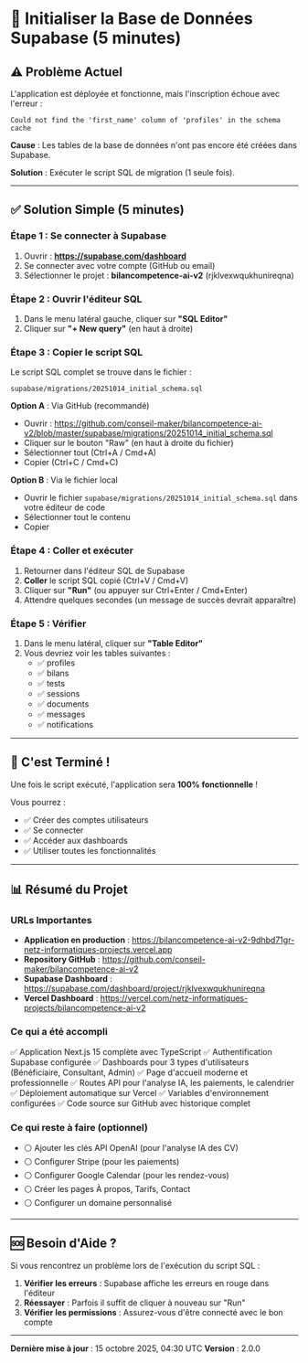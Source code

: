 # 🎯 Initialiser la Base de Données Supabase (5 minutes)

## ⚠️ Problème Actuel

L'application est déployée et fonctionne, mais l'inscription échoue avec l'erreur :
```
Could not find the 'first_name' column of 'profiles' in the schema cache
```

**Cause** : Les tables de la base de données n'ont pas encore été créées dans Supabase.

**Solution** : Exécuter le script SQL de migration (1 seule fois).

---

## ✅ Solution Simple (5 minutes)

### Étape 1 : Se connecter à Supabase

1. Ouvrir : **https://supabase.com/dashboard**
2. Se connecter avec votre compte (GitHub ou email)
3. Sélectionner le projet : **bilancompetence-ai-v2** (rjklvexwqukhunireqna)

### Étape 2 : Ouvrir l'éditeur SQL

1. Dans le menu latéral gauche, cliquer sur **"SQL Editor"**
2. Cliquer sur **"+ New query"** (en haut à droite)

### Étape 3 : Copier le script SQL

Le script SQL complet se trouve dans le fichier :
```
supabase/migrations/20251014_initial_schema.sql
```

**Option A** : Via GitHub (recommandé)
- Ouvrir : https://github.com/conseil-maker/bilancompetence-ai-v2/blob/master/supabase/migrations/20251014_initial_schema.sql
- Cliquer sur le bouton "Raw" (en haut à droite du fichier)
- Sélectionner tout (Ctrl+A / Cmd+A)
- Copier (Ctrl+C / Cmd+C)

**Option B** : Via le fichier local
- Ouvrir le fichier `supabase/migrations/20251014_initial_schema.sql` dans votre éditeur de code
- Sélectionner tout le contenu
- Copier

### Étape 4 : Coller et exécuter

1. Retourner dans l'éditeur SQL de Supabase
2. **Coller** le script SQL copié (Ctrl+V / Cmd+V)
3. Cliquer sur **"Run"** (ou appuyer sur Ctrl+Enter / Cmd+Enter)
4. Attendre quelques secondes (un message de succès devrait apparaître)

### Étape 5 : Vérifier

1. Dans le menu latéral, cliquer sur **"Table Editor"**
2. Vous devriez voir les tables suivantes :
   - ✅ profiles
   - ✅ bilans
   - ✅ tests
   - ✅ sessions
   - ✅ documents
   - ✅ messages
   - ✅ notifications

---

## 🎉 C'est Terminé !

Une fois le script exécuté, l'application sera **100% fonctionnelle** !

Vous pourrez :
- ✅ Créer des comptes utilisateurs
- ✅ Se connecter
- ✅ Accéder aux dashboards
- ✅ Utiliser toutes les fonctionnalités

---

## 📊 Résumé du Projet

### URLs Importantes

- **Application en production** : https://bilancompetence-ai-v2-9dhbd71gr-netz-informatiques-projects.vercel.app
- **Repository GitHub** : https://github.com/conseil-maker/bilancompetence-ai-v2
- **Supabase Dashboard** : https://supabase.com/dashboard/project/rjklvexwqukhunireqna
- **Vercel Dashboard** : https://vercel.com/netz-informatiques-projects/bilancompetence-ai-v2

### Ce qui a été accompli

✅ Application Next.js 15 complète avec TypeScript
✅ Authentification Supabase configurée
✅ Dashboards pour 3 types d'utilisateurs (Bénéficiaire, Consultant, Admin)
✅ Page d'accueil moderne et professionnelle
✅ Routes API pour l'analyse IA, les paiements, le calendrier
✅ Déploiement automatique sur Vercel
✅ Variables d'environnement configurées
✅ Code source sur GitHub avec historique complet

### Ce qui reste à faire (optionnel)

- ⚪ Ajouter les clés API OpenAI (pour l'analyse IA des CV)
- ⚪ Configurer Stripe (pour les paiements)
- ⚪ Configurer Google Calendar (pour les rendez-vous)
- ⚪ Créer les pages À propos, Tarifs, Contact
- ⚪ Configurer un domaine personnalisé

---

## 🆘 Besoin d'Aide ?

Si vous rencontrez un problème lors de l'exécution du script SQL :

1. **Vérifier les erreurs** : Supabase affiche les erreurs en rouge dans l'éditeur
2. **Réessayer** : Parfois il suffit de cliquer à nouveau sur "Run"
3. **Vérifier les permissions** : Assurez-vous d'être connecté avec le bon compte

---

**Dernière mise à jour** : 15 octobre 2025, 04:30 UTC
**Version** : 2.0.0

